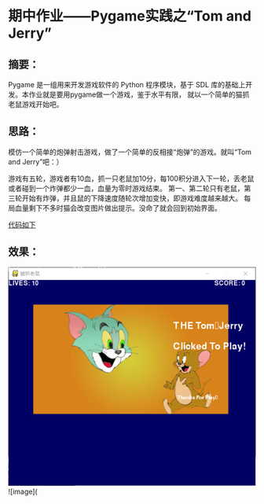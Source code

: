 # 期中作业——Pygame实践之“Tom and Jerry”

## 摘要：
   Pygame 是一组用来开发游戏软件的 Python 程序模块，基于 SDL 库的基础上开发。本作业就是要用pygame做一个游戏，鉴于水平有限，
   就以一个简单的猫抓老鼠游戏开始吧。
   
## 思路：
   模仿一个简单的炮弹射击游戏，做了一个简单的反相接“炮弹”的游戏。就叫“Tom and Jerry”吧：）
   
   游戏有五轮，游戏者有10血，抓一只老鼠加10分，每100积分进入下一轮，丢老鼠或者碰到一个炸弹都少一血，血量为零时游戏结束。
第一、第二轮只有老鼠，第三轮开始有炸弹，并且鼠的下降速度随轮次增加变快，即游戏难度越来越大。
每局血量剩下不多时猫会改变图片做出提示。没命了就会回到初始界面。

[代码如下](https://github.com/ms-tu/compuational_physics_N2015301020147/blob/master/Tom%20and%20Jerry.py)

## 效果：

![image](https://github.com/ms-tu/compuational_physics_N2015301020147/blob/master/TIM图片20180102162102.png)
![image](

